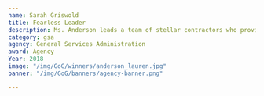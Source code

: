 ```yaml
---
name: Sarah Griswold
title: Fearless Leader
description: Ms. Anderson leads a team of stellar contractors who provide invaluable service to their clients at GSA.
category: gsa
agency: General Services Administration
award: Agency
Year: 2018
image: "/img/GoG/winners/anderson_lauren.jpg"
banner: "/img/GoG/banners/agency-banner.png"

---
```

